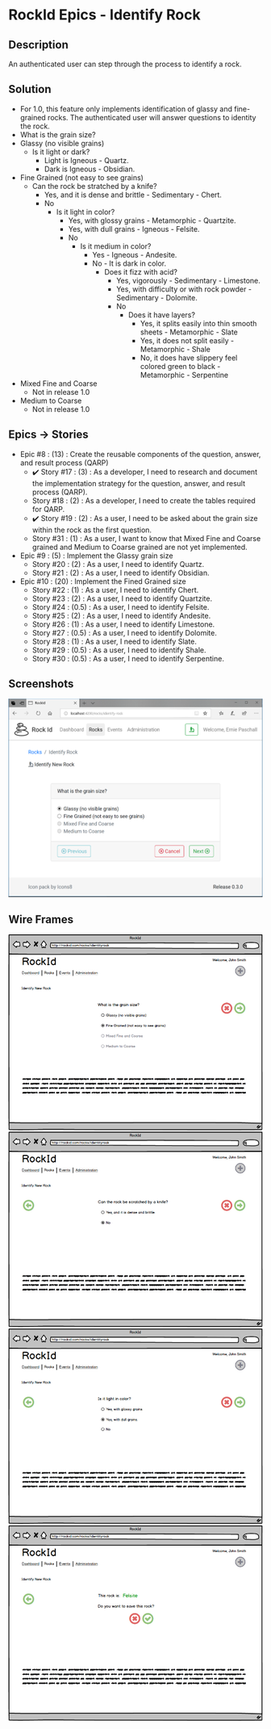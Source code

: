 # RockId Epics - Identify Rock #

## Description ##

An authenticated user can step through the process to identify a rock.

## Solution ##

* For 1.0, this feature only implements identification of glassy and fine-grained rocks. The authenticated user will answer questions to identity the rock.
* What is the grain size?
* Glassy (no visible grains)
  * Is it light or dark?
    * Light is Igneous - Quartz.
    * Dark is Igneous - Obsidian.
* Fine Grained (not easy to see grains)
  * Can the rock be stratched by a knife?
    * Yes, and it is dense and brittle - Sedimentary - Chert.
    * No
      * Is it light in color?
        * Yes, with glossy grains - Metamorphic - Quartzite.
        * Yes, with dull grains - Igneous - Felsite.
        * No
          * Is it medium in color?
            * Yes - Igneous - Andesite.
            * No - It is dark in color.
              * Does it fizz with acid?
                * Yes, vigorously - Sedimentary - Limestone.
                * Yes, with difficulty or with rock powder - Sedimentary - Dolomite.
                * No
                  * Does it have layers?
                    * Yes, it splits easily into thin smooth sheets - Metamorphic - Slate
                    * Yes, it does not split easily - Metamorphic - Shale
                    * No, it does have slippery feel colored green to black - Metamorphic - Serpentine
* Mixed Fine and Coarse
  * Not in release 1.0
* Medium to Coarse
  * Not in release 1.0

## Epics -> Stories ##

* Epic #8 : (13) : Create the reusable components of the question, answer, and result process (QARP)
  * :heavy_check_mark: Story #17 : (3) : As a developer, I need to research and document the implementation strategy for the question, answer, and result process (QARP).
  * Story #18 : (2) : As a developer, I need to create the tables required for QARP.
  * :heavy_check_mark: Story #19 : (2) : As a user, I need to be asked about the grain size within the rock as the first question.
  * Story #31 : (1) : As a user, I want to know that Mixed Fine and Coarse grained and Medium to Coarse grained are not yet implemented.
* Epic #9 : (5) : Implement the Glassy grain size
  * Story #20 : (2) : As a user, I need to identify Quartz.
  * Story #21 : (2) : As a user, I need to identify Obsidian.
* Epic #10 : (20) : Implement the Fined Grained size
  * Story #22 : (1) : As a user, I need to identify Chert.
  * Story #23 : (2) : As a user, I need to identify Quartzite.
  * Story #24 : (0.5) : As a user, I need to identify Felsite.
  * Story #25 : (2) : As a user, I need to identify Andesite.
  * Story #26 : (1) : As a user, I need to identify Limestone.
  * Story #27 : (0.5) : As a user, I need to identify Dolomite.
  * Story #28 : (1) : As a user, I need to identify Slate.
  * Story #29 : (0.5) : As a user, I need to identify Shale.
  * Story #30 : (0.5) : As a user, I need to identify Serpentine.

## Screenshots ##

![What is the Grain Size?](https://github.com/erniep888/RockId/blob/master/Documents/screenshots/IdentifyNewRock-0.3.0.png?raw=true)

## Wire Frames ##

![What is the Grain Size?](https://github.com/erniep888/RockId/blob/master/Documents/wireframe-png/Identify%20Rock-GrainSize.png?raw=true)
![Can the rock be scratched by a knife?](https://github.com/erniep888/RockId/blob/master/Documents/wireframe-png/Identify%20Rock-Scratched.png?raw=true)
![Is it light in color?](https://github.com/erniep888/RockId/blob/master/Documents/wireframe-png/Identify%20Rock-LightColor.png?raw=true)
![Felsite Result](https://github.com/erniep888/RockId/blob/master/Documents/wireframe-png/Identify%20Rock-Felsite.png?raw=true)